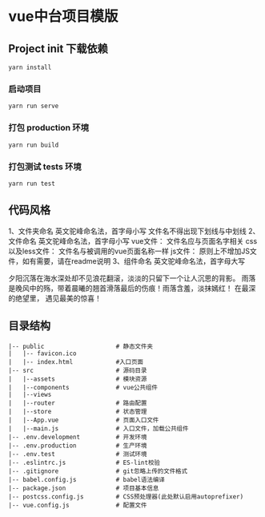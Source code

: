 # vue中台项目模版

## Project init 下载依赖
```
yarn install
```

### 启动项目
```
yarn run serve
```

### 打包 production 环境
```
yarn run build
```

### 打包测试 tests 环境
```
yarn run test
```

## 代码风格
1、文件夹命名
    英文驼峰命名法，首字母小写
    文件名不得出现下划线与中划线
2、文件命名
    英文驼峰命名法，首字母小写
    vue文件：
        文件名应与页面名字相关
    css以及less文件：
        文件名与被调用的vue页面名称一样
    js文件：
        原则上不增加JS文件，如有需要，请在readme说明
3、组件命名
    英文驼峰命名法，首字母大写

夕阳沉落在海水深处却不见浪花翻滚，淡淡的只留下一个让人沉思的背影。
雨落是晚风中的殇，带着晨曦的翘首滑落最后的伤痕！雨落含羞，淡抹嫣红！
    在最深的绝望里，
    遇见最美的惊喜！

## 目录结构
```
|-- public                    # 静态文件夹                                   
|   |-- favicon.ico                
|   |-- index.html            #入口页面
|-- src                       # 源码目录         
|   |--assets                 # 模块资源
|   |--components             # vue公共组件
|   |--views                         
|   |--router                 # 路由配置
|   |--store                  # 状态管理
|   |--App.vue                # 页面入口文件
|   |--main.js                # 入口文件，加载公共组件
|-- .env.development          # 开发环境    
|-- .env.production           # 生产环境       
|-- .env.test                 # 测试环境  
|-- .eslintrc.js              # ES-lint校验                   
|-- .gitignore                # git忽略上传的文件格式   
|-- babel.config.js           # babel语法编译                        
|-- package.json              # 项目基本信息 
|-- postcss.config.js         # CSS预处理器(此处默认启用autoprefixer)
|-- vue.config.js             # 配置文件 
```

